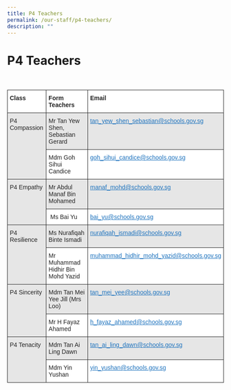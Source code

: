 ```yaml
---
title: P4 Teachers
permalink: /our-staff/p4-teachers/
description: ""
---
```

<h1><b>P4 Teachers</b></h1>
<br>
<table style="border-collapse:collapse;border-spacing:0" class="tg"><thead><tr><th style="background-color:#FFF;border-color:#222222;border-style:solid;border-width:1px;color:#222;font-family:Arial, sans-serif;font-size:14px;font-weight:bold;overflow:hidden;padding:10px 5px;text-align:left;vertical-align:top;word-break:normal">Class</th><th style="background-color:#FFF;border-color:#222222;border-style:solid;border-width:1px;color:#222;font-family:Arial, sans-serif;font-size:14px;font-weight:bold;overflow:hidden;padding:10px 5px;text-align:left;vertical-align:top;word-break:normal"> Form Teachers</th><th style="background-color:#FFF;border-color:#222222;border-style:solid;border-width:1px;color:#222;font-family:Arial, sans-serif;font-size:14px;font-weight:bold;overflow:hidden;padding:10px 5px;text-align:left;vertical-align:top;word-break:normal"> Email</th></tr></thead><tbody><tr><td style="background-color:#E6E6E6;border-color:#222222;border-style:solid;border-width:1px;color:#222;font-family:Arial, sans-serif;font-size:14px;overflow:hidden;padding:10px 5px;text-align:left;vertical-align:top;word-break:normal" rowspan="2"> P4 Compassion</td><td style="background-color:#E6E6E6;border-color:#222222;border-style:solid;border-width:1px;color:#222;font-family:Arial, sans-serif;font-size:14px;overflow:hidden;padding:10px 5px;text-align:left;vertical-align:top;word-break:normal"> Mr Tan Yew Shen, Sebastian Gerard</td><td style="background-color:#E6E6E6;border-color:#222222;border-style:solid;border-width:1px;color:#222;font-family:Arial, sans-serif;font-size:14px;overflow:hidden;padding:10px 5px;text-align:left;vertical-align:top;word-break:normal"> <a href="mailto:tan_yew_shen_sebastian@schools.gov.sg"><span style="text-decoration:underline;color:#1E73BE;background-color:transparent">tan_yew_shen_sebastian@schools.gov.sg</span></a></td></tr><tr><td style="background-color:#FFF;border-color:#222222;border-style:solid;border-width:1px;color:#222;font-family:Arial, sans-serif;font-size:14px;overflow:hidden;padding:10px 5px;text-align:left;vertical-align:top;word-break:normal"> Mdm Goh Sihui Candice<td style="background-color:#FFF;border-color:#222222;border-style:solid;border-width:1px;color:#222;font-family:Arial, sans-serif;font-size:14px;overflow:hidden;padding:10px 5px;text-align:left;vertical-align:top;word-break:normal"> <a href="mailto:goh_sihui_candice@schools.gov.sg"><span style="text-decoration:underline;color:#1E73BE;background-color:transparent">goh_sihui_candice@schools.gov.sg</span></a></td></tr><tr><td style="background-color:#E6E6E6;border-color:#222222;border-style:solid;border-width:1px;color:#222;font-family:Arial, sans-serif;font-size:14px;overflow:hidden;padding:10px 5px;text-align:left;vertical-align:top;word-break:normal" rowspan="2"> P4 Empathy</td><td style="background-color:#E6E6E6;border-color:#222222;border-style:solid;border-width:1px;color:#222;font-family:Arial, sans-serif;font-size:14px;overflow:hidden;padding:10px 5px;text-align:left;vertical-align:top;word-break:normal"> Mr Abdul Manaf Bin Mohamed</td><td style="background-color:#E6E6E6;border-color:#222222;border-style:solid;border-width:1px;color:#222;font-family:Arial, sans-serif;font-size:14px;overflow:hidden;padding:10px 5px;text-align:left;vertical-align:top;word-break:normal"> <a href="mailto:manaf_mohd@schools.gov.sg"><span style="text-decoration:underline;color:#1E73BE;background-color:transparent">manaf_mohd@schools.gov.sg</span></a></td></tr><tr><td style="background-color:#FFF;border-color:#222222;border-style:solid;border-width:1px;color:#222;font-family:Arial, sans-serif;font-size:14px;overflow:hidden;padding:10px 5px;text-align:left;vertical-align:top;word-break:normal">  Ms Bai Yu</td><td style="background-color:#FFF;border-color:#222222;border-style:solid;border-width:1px;color:#222;font-family:Arial, sans-serif;font-size:14px;overflow:hidden;padding:10px 5px;text-align:left;vertical-align:top;word-break:normal"> <a href="mailto:bai_yu@schools.gov.sg"><span style="text-decoration:underline;color:#1E73BE;background-color:transparent">bai_yu@schools.gov.sg</span></a></td></tr><tr><td style="background-color:#E6E6E6;border-color:#222222;border-style:solid;border-width:1px;color:#222;font-family:Arial, sans-serif;font-size:14px;overflow:hidden;padding:10px 5px;text-align:left;vertical-align:top;word-break:normal" rowspan="2"> P4 Resilience</td><td style="background-color:#E6E6E6;border-color:#222222;border-style:solid;border-width:1px;color:#222;font-family:Arial, sans-serif;font-size:14px;overflow:hidden;padding:10px 5px;text-align:left;vertical-align:top;word-break:normal"> Ms Nurafiqah Binte Ismadi</td><td style="background-color:#E6E6E6;border-color:#222222;border-style:solid;border-width:1px;color:#222;font-family:Arial, sans-serif;font-size:14px;overflow:hidden;padding:10px 5px;text-align:left;vertical-align:top;word-break:normal"> <a href="mailto:nurafiqah_ismadi@schools.gov.sg"><span style="text-decoration:underline;color:#1E73BE;background-color:transparent">nurafiqah_ismadi@schools.gov.sg</span></a></td></tr><tr><td style="background-color:#FFF;border-color:#222222;border-style:solid;border-width:1px;color:#222;font-family:Arial, sans-serif;font-size:14px;overflow:hidden;padding:10px 5px;text-align:left;vertical-align:top;word-break:normal">Mr Muhammad Hidhir Bin Mohd Yazid</td><td style="background-color:#FFF;border-color:#222222;border-style:solid;border-width:1px;color:#222;font-family:Arial, sans-serif;font-size:14px;overflow:hidden;padding:10px 5px;text-align:left;text-decoration:underline;vertical-align:top;word-break:normal"> <a href="mailto:muhammad_hidhir_mohd_yazid@schools.gov.sg"><span style="text-decoration:underline;color:#1E73BE;background-color:transparent">muhammad_hidhir_mohd_yazid@schools.gov.sg</span></a></td></tr><tr><td style="background-color:#E6E6E6;border-color:#222222;border-style:solid;border-width:1px;color:#222;font-family:Arial, sans-serif;font-size:14px;overflow:hidden;padding:10px 5px;text-align:left;vertical-align:top;word-break:normal" rowspan="2"> P4 Sincerity</td><td style="background-color:#E6E6E6;border-color:#222222;border-style:solid;border-width:1px;color:#222;font-family:Arial, sans-serif;font-size:14px;overflow:hidden;padding:10px 5px;text-align:left;vertical-align:top;word-break:normal"> Mdm Tan Mei Yee Jill (Mrs Loo)</td><td style="background-color:#E6E6E6;border-color:#222222;border-style:solid;border-width:1px;color:#222;font-family:Arial, sans-serif;font-size:14px;overflow:hidden;padding:10px 5px;text-align:left;vertical-align:top;word-break:normal"> <a href="mailto:tan_mei_yee@schools.gov.sg"><span style="text-decoration:underline;color:#1E73BE;background-color:transparent">tan_mei_yee@schools.gov.sg</span></a></td></tr><tr><td style="background-color:#FFF;border-color:#222222;border-style:solid;border-width:1px;color:#222;font-family:Arial, sans-serif;font-size:14px;overflow:hidden;padding:10px 5px;text-align:left;vertical-align:top;word-break:normal"> Mr H Fayaz Ahamed</td><td style="background-color:#FFF;border-color:#222222;border-style:solid;border-width:1px;color:#222;font-family:Arial, sans-serif;font-size:14px;overflow:hidden;padding:10px 5px;text-align:left;vertical-align:top;word-break:normal"> <a href="mailto:h_fayaz_ahamed@schools.gov.sg"><span style="text-decoration:underline;color:#1E73BE;background-color:transparent">h_fayaz_ahamed@schools.gov.sg</span></a></td></tr><tr><td style="background-color:#E6E6E6;border-color:#222222;border-style:solid;border-width:1px;color:#222;font-family:Arial, sans-serif;font-size:14px;overflow:hidden;padding:10px 5px;text-align:left;vertical-align:top;word-break:normal" rowspan="2"> P4 Tenacity</td><td style="background-color:#E6E6E6;border-color:#222222;border-style:solid;border-width:1px;color:#222;font-family:Arial, sans-serif;font-size:14px;overflow:hidden;padding:10px 5px;text-align:left;vertical-align:top;word-break:normal"> Mdm Tan Ai Ling Dawn</td><td style="background-color:#E6E6E6;border-color:#222222;border-style:solid;border-width:1px;color:#222;font-family:Arial, sans-serif;font-size:14px;overflow:hidden;padding:10px 5px;text-align:left;vertical-align:top;word-break:normal"> <a href="mailto:tan_ai_ling_dawn@schools.gov.sg"><span style="text-decoration:underline;color:#1E73BE;background-color:transparent">tan_ai_ling_dawn@schools.gov.sg</span></a></td></tr><tr><td style="background-color:#FFF;border-color:#222222;border-style:solid;border-width:1px;color:#222;font-family:Arial, sans-serif;font-size:14px;overflow:hidden;padding:10px 5px;text-align:left;vertical-align:top;word-break:normal"> Mdm Yin Yushan</td><td style="background-color:#FFF;border-color:#222222;border-style:solid;border-width:1px;color:#222;font-family:Arial, sans-serif;font-size:14px;overflow:hidden;padding:10px 5px;text-align:left;vertical-align:top;word-break:normal"> <a href="mailto:yin_yushan@schools.gov.sg"><span style="text-decoration:underline;color:#1E73BE;background-color:transparent">yin_yushan@schools.gov.sg</span></a></td></tr></tbody></table>
